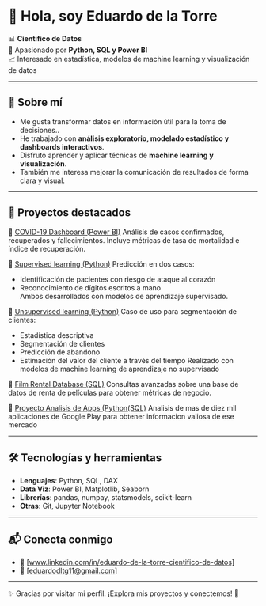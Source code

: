 # 👋 Hola, soy Eduardo de la Torre  

📊 **Cientifico de Datos**  
🐍 Apasionado por **Python, SQL y Power BI**  
📈 Interesado en estadística, modelos de machine learning y visualización de datos  

---

## 🚀 Sobre mí
- Me gusta transformar datos en información útil para la toma de decisiones..  
- He trabajado con **análisis exploratorio, modelado estadístico y dashboards interactivos**.  
- Disfruto aprender y aplicar técnicas de **machine learning y visualización**.  
- También me interesa mejorar la comunicación de resultados de forma clara y visual.  

---

## 📂 Proyectos destacados
🔹 [COVID-19 Dashboard (Power BI)](https://github.com/Eduardodltg/COVID19-Dashboard)
Análisis de casos confirmados, recuperados y fallecimientos. Incluye métricas de tasa de mortalidad e índice de recuperación.  


🔹 [Supervised learning (Python)](https://github.com/Eduardodltg/Supervised-Learning-Python-)
Predicción en dos casos:  
- Identificación de pacientes con riesgo de ataque al corazón  
- Reconocimiento de dígitos escritos a mano  
Ambos desarrollados con modelos de aprendizaje supervisado.  

🔹 [Unsupervised learning (Python)](https://github.com/Eduardodltg/Unsupervised-Learning-Python-)
Caso de uso para segmentación de clientes:  
- Estadística descriptiva  
- Segmentación de clientes  
- Predicción de abandono  
- Estimación del valor del cliente a través del tiempo
Realizado con modelos de machine learning de aprendizaje no supervisado

🔹 [Film Rental Database (SQL)](https://github.com/Eduardodltg/Film-Rental-Database-SQL-)
Consultas avanzadas sobre una base de datos de renta de películas para obtener métricas de negocio.

🔹 [Proyecto Analisis de Apps (Python(SQL)](https://github.com/Eduardodltg/Proyecto-Analisis-de-Apps-Python-)
Analisis de mas de diez mil aplicaciones de Google Play para obtener informacion valiosa de ese mercado

---

## 🛠️ Tecnologías y herramientas
- **Lenguajes**: Python, SQL, DAX  
- **Data Viz**: Power BI, Matplotlib, Seaborn  
- **Librerías**: pandas, numpay, statsmodels, scikit-learn  
- **Otras**: Git, Jupyter Notebook  

---

## 📬 Conecta conmigo
- 💼 [www.linkedin.com/in/eduardo-de-la-torre-cientifico-de-datos]  
- 📧 [eduardodltg11@gmail.com]  

---
✨ Gracias por visitar mi perfil. ¡Explora mis proyectos y conectemos! 🚀

